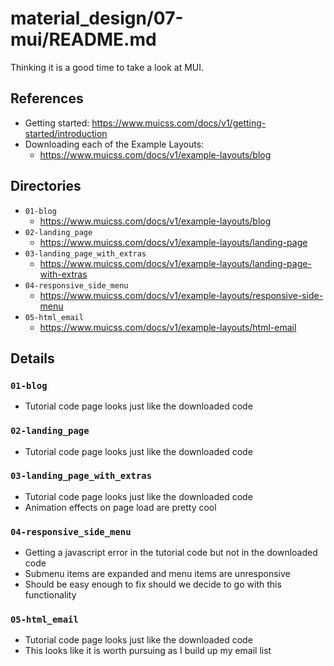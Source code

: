 
# material_design/07-mui/README.md

Thinking it is a good time to take a look at MUI.

## References

- Getting started: https://www.muicss.com/docs/v1/getting-started/introduction
- Downloading each of the Example Layouts:
  - https://www.muicss.com/docs/v1/example-layouts/blog

## Directories

- `01-blog`
  - https://www.muicss.com/docs/v1/example-layouts/blog
- `02-landing_page`
  - https://www.muicss.com/docs/v1/example-layouts/landing-page
- `03-landing_page_with_extras`
  - https://www.muicss.com/docs/v1/example-layouts/landing-page-with-extras
- `04-responsive_side_menu`
  - https://www.muicss.com/docs/v1/example-layouts/responsive-side-menu
- `05-html_email`
  - https://www.muicss.com/docs/v1/example-layouts/html-email

## Details

### `01-blog`

- Tutorial code page looks just like the downloaded code

### `02-landing_page`

- Tutorial code page looks just like the downloaded code

### `03-landing_page_with_extras`

- Tutorial code page looks just like the downloaded code
- Animation effects on page load are pretty cool

### `04-responsive_side_menu`

- Getting a javascript error in the tutorial code but not in the downloaded code
- Submenu items are expanded and menu items are unresponsive
- Should be easy enough to fix should we decide to go with this functionality

### `05-html_email`

- Tutorial code page looks just like the downloaded code
- This looks like it is worth pursuing as I build up my email list

